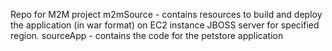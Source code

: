 Repo for M2M project
m2mSource - contains resources to build and deploy the application (in war format) on EC2 instance JBOSS server for specified region.
sourceApp - contains the code for the petstore application
